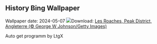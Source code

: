 ## History Bing Wallpaper
Wallpaper date: 2024-05-07
![](https://www.bing.com/th?id=OHR.TheRoachesPeakDistrict_FR-CA1225264627_UHD.jpg&w=1000)Download: [Les Roaches, Peak District, Angleterre (© George W Johnson/Getty Images)](https://www.bing.com/th?id=OHR.TheRoachesPeakDistrict_FR-CA1225264627_UHD.jpg)

Auto get programm by LtgX
